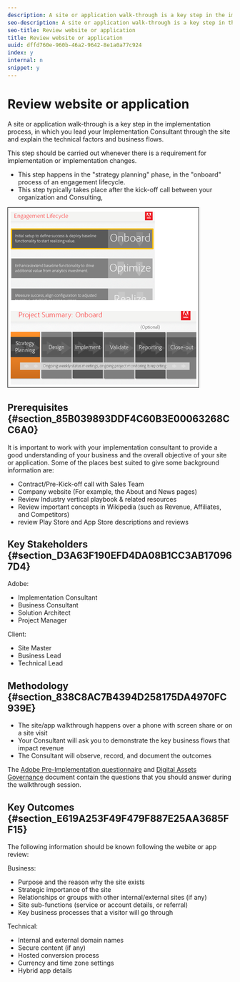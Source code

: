 ```yaml
---
description: A site or application walk-through is a key step in the implementation process, in which you lead your Implementation Consultant through the site and explain the technical factors and business flows.
seo-description: A site or application walk-through is a key step in the implementation process, in which you lead your Implementation Consultant through the site and explain the technical factors and business flows.
seo-title: Review website or application
title: Review website or application
uuid: dffd760e-960b-46a2-9642-8e1a0a77c924
index: y
internal: n
snippet: y
---
```


# Review website or application

A site or application walk-through is a key step in the implementation process, in which you lead your Implementation Consultant through the site and explain the technical factors and business flows.

This step should be carried out whenever there is a requirement for implementation or implementation changes.

* This step happens in the "strategy planning" phase, in the "onboard" process of an engagement lifecycle. 
* This step typically takes place after the kick-off call between your organization and Consulting,

![](assets/walkthrough-process-overview.png)

## Prerequisites {#section_85B039893DDF4C60B3E00063268CC6A0}

It is important to work with your implementation consultant to provide a good understanding of your business and the overall objective of your site or application. Some of the places best suited to give some background information are:

* Contract/Pre-Kick-off call with Sales Team 
* Company website (For example, the About and News pages) 
* Review Industry vertical playbook & related resources 
* Review important concepts in Wikipedia (such as Revenue, Affiliates, and Competitors) 
* review Play Store and App Store descriptions and reviews

## Key Stakeholders {#section_D3A63F190EFD4DA08B1CC3AB170967D4}

Adobe:

* Implementation Consultant 
* Business Consultant 
* Solution Architect 
* Project Manager

Client:

* Site Master 
* Business Lead 
* Technical Lead

## Methodology {#section_838C8AC7B4394D258175DA4970FC939E}

* The site/app walkthrough happens over a phone with screen share or on a site visit 
* Your Consultant will ask you to demonstrate the key business flows that impact revenue 
* The Consultant will observe, record, and document the outcomes

The [Adobe Pre-Implementation questionnaire](https://marketing.adobe.com/resources/help/en_US/sc/implement/files/Site_Walk_thru_collecting_requirements.docx) and [Digital Assets Governance](files/Digital_Ashttps://marketing.adobe.com/resources/help/en_US/sc/implement/sets_Governance.docx) document contain the questions that you should answer during the walkthrough session.

## Key Outcomes {#section_E619A253F49F479F887E25AA3685FF15}

The following information should be known following the webite or app review:

Business:

* Purpose and the reason why the site exists 
* Strategic importance of the site 
* Relationships or groups with other internal/external sites (if any) 
* Site sub-functions (service or account details, or referral) 
* Key business processes that a visitor will go through

Technical:

* Internal and external domain names 
* Secure content (if any) 
* Hosted conversion process 
* Currency and time zone settings 
* Hybrid app details

